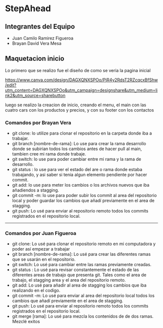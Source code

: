 # StepAhead

## Integrantes del Equipo

- Juan Camilo Ramirez Figueroa
- Brayan David Vera Mesa

## Maquetacion inicio

Lo primero que se realizo fue el diseño de como se veria la pagina inicial

https://www.canva.com/design/DAGXQNXSPOo/PjR4y2RdsT2RZcqcxBfShw/edit?utm_content=DAGXQNXSPOo&utm_campaign=designshare&utm_medium=link2&utm_source=sharebutton

luego se realizo la creacion de inicio, creando el menu, el main con las cuatro cars con los productos y precios, y con su footer con los contactos

### Comandos por Brayan Vera

- git clone: lo utilize para clonar el repositorio en la carpeta donde iba a trabajar.
- git branch [nombre-de-rama]: Lo use para crear la rama desarrollo donde se subirian todos los cambios antes de hacer pull al main, tambien cree mi rama donde trabaje.
- git switch: lo use para poder cambiar entre mi rama y la rama de desarrollo.
- git status : lo use para ver el estado del are o rama donde estaba trabajando, y asi saber si tenia algun elemento pendiente por hacer commit.
- git add: lo use para meter los cambios o los archivos nuevos que iba añadiendos a stagging.
- git commit -m: lo use para poder subir los commit al area del repositorio local y poder guardar los cambios que añadí previamente en el area de stagging.
- git push: Lo usé para enviar al repositorio remoto todos los commits registrados en el repositorio local.



---

### Comandos por Juan Figueroa

- git clone: Lo usé para clonar el repositorio remoto en mi computadora y poder así empezar a trabajar
- git branch [nombre-de-rama]: Lo usé para crear las diferentes ramas que se usarán en el repositorio.
- git switch: Lo usé para cambiar entre las ramas previamente creadas.
- git status : Lo usé para revisar constantemente el estado de las diferentes areas de trabajo que presenta git. Tales como el area de trabajo, el stagging area y 
el area del repositorio remoto.
- git add: Lo usé para añadir al area de stagging los cambios que iba realizando en el codigo.
- git commit -m: Lo usé para enviar al area del repositorio local todos los cambios que añadí previamente en el area de stagging.
- git push: Lo usé para enviar al repositorio remoto todos los commits registrados en el repositorio local.
- git merge [rama]: Lo usé para mezcla los contenidos de de dos ramas. Mezclé exitos
